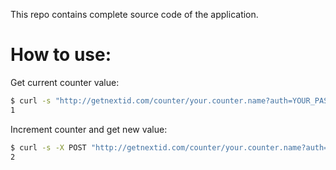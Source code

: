 This repo contains complete source code of the application. 

# How to use:

Get current counter value:
```bash
$ curl -s "http://getnextid.com/counter/your.counter.name?auth=YOUR_PASSWORD"
1
```

Increment counter and get new value:
```bash
$ curl -s -X POST "http://getnextid.com/counter/your.counter.name?auth=YOUR_PASSWORD"
2
```
